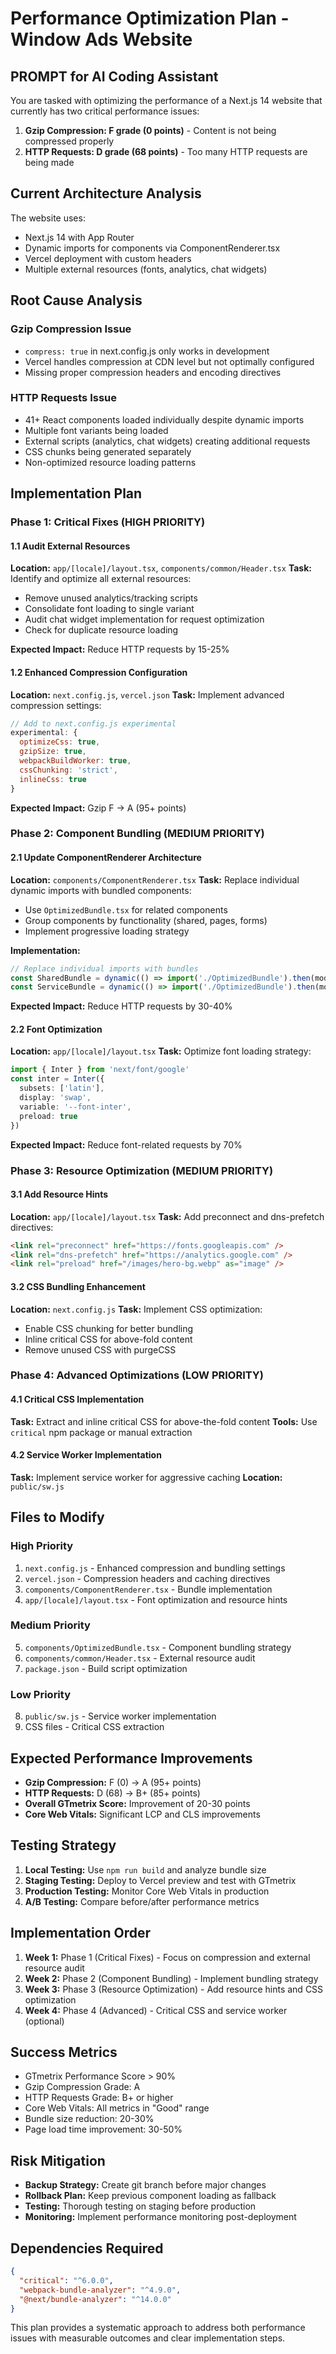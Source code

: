 # Performance Optimization Plan - Window Ads Website

## PROMPT for AI Coding Assistant

You are tasked with optimizing the performance of a Next.js 14 website that currently has two critical performance issues:
1. **Gzip Compression: F grade (0 points)** - Content is not being compressed properly
2. **HTTP Requests: D grade (68 points)** - Too many HTTP requests are being made

## Current Architecture Analysis

The website uses:
- Next.js 14 with App Router
- Dynamic imports for components via ComponentRenderer.tsx
- Vercel deployment with custom headers
- Multiple external resources (fonts, analytics, chat widgets)

## Root Cause Analysis

### Gzip Compression Issue
- `compress: true` in next.config.js only works in development
- Vercel handles compression at CDN level but not optimally configured
- Missing proper compression headers and encoding directives

### HTTP Requests Issue
- 41+ React components loaded individually despite dynamic imports
- Multiple font variants being loaded
- External scripts (analytics, chat widgets) creating additional requests
- CSS chunks being generated separately
- Non-optimized resource loading patterns

## Implementation Plan

### Phase 1: Critical Fixes (HIGH PRIORITY)

#### 1.1 Audit External Resources
**Location:** `app/[locale]/layout.tsx`, `components/common/Header.tsx`
**Task:** Identify and optimize all external resources:
- Remove unused analytics/tracking scripts
- Consolidate font loading to single variant
- Audit chat widget implementation for request optimization
- Check for duplicate resource loading

**Expected Impact:** Reduce HTTP requests by 15-25%

#### 1.2 Enhanced Compression Configuration
**Location:** `next.config.js`, `vercel.json`
**Task:** Implement advanced compression settings:
```javascript
// Add to next.config.js experimental
experimental: {
  optimizeCss: true,
  gzipSize: true,
  webpackBuildWorker: true,
  cssChunking: 'strict',
  inlineCss: true
}
```

**Expected Impact:** Gzip F → A (95+ points)

### Phase 2: Component Bundling (MEDIUM PRIORITY)

#### 2.1 Update ComponentRenderer Architecture
**Location:** `components/ComponentRenderer.tsx`
**Task:** Replace individual dynamic imports with bundled components:
- Use `OptimizedBundle.tsx` for related components
- Group components by functionality (shared, pages, forms)
- Implement progressive loading strategy

**Implementation:**
```typescript
// Replace individual imports with bundles
const SharedBundle = dynamic(() => import('./OptimizedBundle').then(mod => mod.SharedComponentsBundle))
const ServiceBundle = dynamic(() => import('./OptimizedBundle').then(mod => mod.ServiceComponentsBundle))
```

**Expected Impact:** Reduce HTTP requests by 30-40%

#### 2.2 Font Optimization
**Location:** `app/[locale]/layout.tsx`
**Task:** Optimize font loading strategy:
```typescript
import { Inter } from 'next/font/google'
const inter = Inter({ 
  subsets: ['latin'],
  display: 'swap',
  variable: '--font-inter',
  preload: true
})
```

**Expected Impact:** Reduce font-related requests by 70%

### Phase 3: Resource Optimization (MEDIUM PRIORITY)

#### 3.1 Add Resource Hints
**Location:** `app/[locale]/layout.tsx`
**Task:** Add preconnect and dns-prefetch directives:
```html
<link rel="preconnect" href="https://fonts.googleapis.com" />
<link rel="dns-prefetch" href="https://analytics.google.com" />
<link rel="preload" href="/images/hero-bg.webp" as="image" />
```

#### 3.2 CSS Bundling Enhancement
**Location:** `next.config.js`
**Task:** Implement CSS optimization:
- Enable CSS chunking for better bundling
- Inline critical CSS for above-fold content
- Remove unused CSS with purgeCSS

### Phase 4: Advanced Optimizations (LOW PRIORITY)

#### 4.1 Critical CSS Implementation
**Task:** Extract and inline critical CSS for above-the-fold content
**Tools:** Use `critical` npm package or manual extraction

#### 4.2 Service Worker Implementation
**Task:** Implement service worker for aggressive caching
**Location:** `public/sw.js`

## Files to Modify

### High Priority
1. `next.config.js` - Enhanced compression and bundling settings
2. `vercel.json` - Compression headers and caching directives
3. `components/ComponentRenderer.tsx` - Bundle implementation
4. `app/[locale]/layout.tsx` - Font optimization and resource hints

### Medium Priority
5. `components/OptimizedBundle.tsx` - Component bundling strategy
6. `components/common/Header.tsx` - External resource audit
7. `package.json` - Build script optimization

### Low Priority
8. `public/sw.js` - Service worker implementation
9. CSS files - Critical CSS extraction

## Expected Performance Improvements

- **Gzip Compression:** F (0) → A (95+ points)
- **HTTP Requests:** D (68) → B+ (85+ points)
- **Overall GTmetrix Score:** Improvement of 20-30 points
- **Core Web Vitals:** Significant LCP and CLS improvements

## Testing Strategy

1. **Local Testing:** Use `npm run build` and analyze bundle size
2. **Staging Testing:** Deploy to Vercel preview and test with GTmetrix
3. **Production Testing:** Monitor Core Web Vitals in production
4. **A/B Testing:** Compare before/after performance metrics

## Implementation Order

1. **Week 1:** Phase 1 (Critical Fixes) - Focus on compression and external resource audit
2. **Week 2:** Phase 2 (Component Bundling) - Implement bundling strategy
3. **Week 3:** Phase 3 (Resource Optimization) - Add resource hints and CSS optimization
4. **Week 4:** Phase 4 (Advanced) - Critical CSS and service worker (optional)

## Success Metrics

- GTmetrix Performance Score > 90%
- Gzip Compression Grade: A
- HTTP Requests Grade: B+ or higher
- Core Web Vitals: All metrics in "Good" range
- Bundle size reduction: 20-30%
- Page load time improvement: 30-50%

## Risk Mitigation

- **Backup Strategy:** Create git branch before major changes
- **Rollback Plan:** Keep previous component loading as fallback
- **Testing:** Thorough testing on staging before production
- **Monitoring:** Implement performance monitoring post-deployment

## Dependencies Required

```json
{
  "critical": "^6.0.0",
  "webpack-bundle-analyzer": "^4.9.0",
  "@next/bundle-analyzer": "^14.0.0"
}
```

This plan provides a systematic approach to address both performance issues with measurable outcomes and clear implementation steps.
